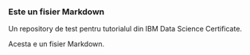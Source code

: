 
### Este un fisier Markdown
Un repository de test pentru tutorialul din IBM Data Science Certificate.

Acesta e un fisier Markdown.
